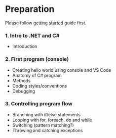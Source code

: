  # Preparation

Please follow [getting started](https://github.com/HackYourFuture-CPH/dotnet-masterclass/blob/main/getting-started.md) guide first.

### 1.	Intro to .NET and C#
* Introduction

### 2. First program (console)
* Creating hello world using console and VS Code
* Anatomy of C# program
* Methods
* Coding styles/conventions
* Debugging

### 3.	Controlling program flow
* Branching with if/else statements
* Looping with for, foreach, do and while
* Switching (pattern matching?)
* Throwing and catching exceptions
